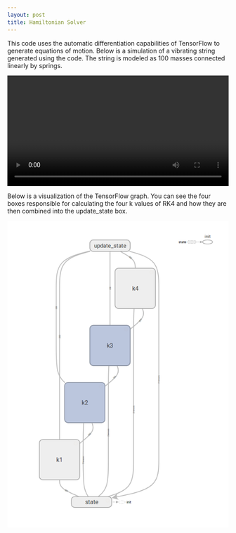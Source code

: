 ```yaml
---
layout: post
title: Hamiltonian Solver
---
```


This code uses the automatic differentiation capabilities of TensorFlow to generate equations of motion.  Below is a simulation of a vibrating string generated using the code.  The string is modeled as 100 masses connected linearly by springs.

<div class="myvideo">
   <video  style="display:block; width:100%; height:auto;" autoplay controls loop="loop">
       <source src="im.mp4" type="video/mp4" />
   </video>
</div>

Below is a visualization of the TensorFlow graph.  You can see the four boxes responsible for calculating the four k values of RK4 and how they are then combined into the update_state box.

![](graph.png)
